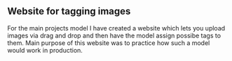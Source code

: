 ## Website for tagging images

For the main projects model I have created a website which lets you upload images via drag and drop and then have the model assign possibe tags to them.
Main purpose of this website was to practice how such a model would work in production.

